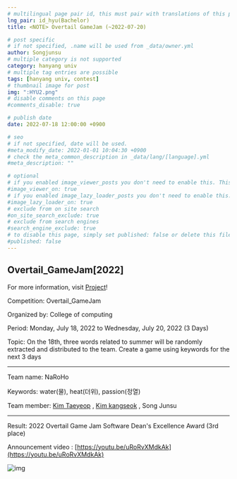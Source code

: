 ```yaml
---
# multilingual page pair id, this must pair with translations of this page. (This name must be unique)
lng_pair: id_hyu(Bachelor)
title: <NOTE> Overtail GameJam (~2022-07-20)

# post specific
# if not specified, .name will be used from _data/owner.yml
author: Songjunsu
# multiple category is not supported
category: hanyang univ
# multiple tag entries are possible
tags: [hanyang univ, contest]
# thumbnail image for post
img: ":HYU2.png"
# disable comments on this page
#comments_disable: true

# publish date
date: 2022-07-18 12:00:00 +0900

# seo
# if not specified, date will be used.
#meta_modify_date: 2022-01-01 10:04:30 +0900
# check the meta_common_description in _data/lang/[language].yml
#meta_description: ""

# optional
# if you enabled image_viewer_posts you don't need to enable this. This is only if image_viewer_posts = false
#image_viewer_on: true
# if you enabled image_lazy_loader_posts you don't need to enable this. This is only if image_lazy_loader_posts = false
#image_lazy_loader_on: true
# exclude from on site search
#on_site_search_exclude: true
# exclude from search engines
#search_engine_exclude: true
# to disable this page, simply set published: false or delete this file
#published: false
---
```

<!-- outline-start -->
## Overtail_GameJam[2022]

For more information, visit [Project](https://junsusong98.github.io/tabs/projects.html#id_club)!

Competition: Overtail_GameJam

Organized by: College of computing

Period: Monday, July 18, 2022 to Wednesday, July 20, 2022 (3 Days)

Topic: On the 18th, three words related to summer will be randomly extracted and distributed to the team. Create a game using keywords for the next 3 days

***

Team name: NaRoHo

Keywords: water(물), heat(더위), passion(정열)

Team member: [Kim Taeyeop](https://blog.naver.com/bible20141) , [Kim kangseok](https://yh2424.github.io/people/kangseokkim/) , Song Junsu

***

Result: 2022 Overtail Game Jam Software Dean's Excellence Award (3rd place)

Announcement video : [https://youtu.be/uRoRvXMdkAk](https://youtu.be/uRoRvXMdkAk)

![img](:Overtail.jpg)

